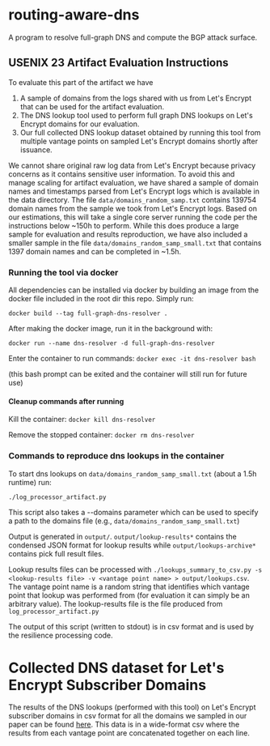 # routing-aware-dns
A program to resolve full-graph DNS and compute the BGP attack surface.

## USENIX 23 Artifact Evaluation Instructions
To evaluate this part of the artifact we have

1. A sample of domains from the logs shared with us from Let's Encrypt that can be used for the artifact evaluation.
2. The DNS lookup tool used to perform full graph DNS lookups on Let's Encrypt domains for our evaluation.
3. Our full collected DNS lookup dataset obtained by running this tool from multiple vantage points on sampled Let's Encrypt domains shortly after issuance.

We cannot share original raw log data from Let's Encrypt because privacy concerns as it contains sensitive user information. To avoid this and manage scaling for artifact evaluation, we have shared a sample of domain names and timestamps parsed from Let's Encrypt logs which is available in the data directory. The file `data/domains_random_samp.txt` contains 139754 domain names from the sample we took from Let's Encrypt logs. Based on our estimations, this will take a single core server running the code per the instructions below ~150h to perform. While this does produce a large sample for evaluation and results reproduction, we have also included a smaller sample in the file `data/domains_random_samp_small.txt` that contains 1397 domain names and can be completed in ~1.5h.

### Running the tool via docker

All dependencies can be installed via docker by building an image from the docker file included in the root dir this repo. Simply run:

```docker build --tag full-graph-dns-resolver .```

After making the docker image, run it in the background with:

```docker run --name dns-resolver -d full-graph-dns-resolver```

Enter the container to run commands:
```docker exec -it dns-resolver bash```

(this bash prompt can be exited and the container will still run for future use)

#### Cleanup commands after running

Kill the container:
```docker kill dns-resolver```

Remove the stopped container:
```docker rm dns-resolver```

### Commands to reproduce dns lookups in the container

To start dns lookups on `data/domains_random_samp_small.txt` (about a 1.5h runtime) run:

```./log_processor_artifact.py```

This script also takes a --domains parameter which can be used to specify a path to the domains file (e.g., `data/domains_random_samp_small.txt`)

Output is generated in `output/`. `output/lookup-results*` contains the condensed JSON format for lookup results while `output/lookups-archive*` contains pick full result files.

Lookup results files can be processed with `./lookups_summary_to_csv.py -s <lookup-results file> -v <vantage point name> > output/lookups.csv`. The vantage point name is a random string that identifies which vantage point that lookup was performed from (for evaluation it can simply be an arbitrary value). The lookup-results file is the file produced from `log_processor_artifact.py`

The output of this script (written to stdout) is in csv format and is used by the resilience processing code.


# Collected DNS dataset for Let's Encrypt Subscriber Domains

The results of the DNS lookups (performed with this tool) on Let's Encrypt subscriber domains in csv format for all the domains we sampled in our paper can be found [here](https://secure-certificates.princeton.edu/dns_lookups_daily.tar.gz). This data is in a wide-format csv where the results from each vantage point are concatenated together on each line.
